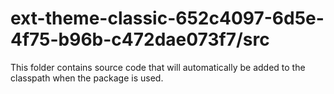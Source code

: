 # ext-theme-classic-652c4097-6d5e-4f75-b96b-c472dae073f7/src

This folder contains source code that will automatically be added to the classpath when
the package is used.
